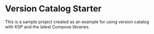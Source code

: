 # Version Catalog Starter
This is a sample project created as an example for using version catalog with KSP and the latest Compose libraries.


